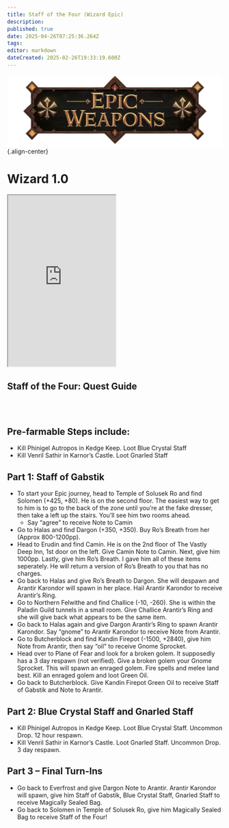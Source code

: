 ```yaml
---
title: Staff of the Four (Wizard Epic)
description: 
published: true
date: 2025-04-26T07:25:36.264Z
tags: 
editor: markdown
dateCreated: 2025-02-26T19:33:19.600Z
---
```


![epicweapons.webp](/epicweapons.webp){.align-center}
# Wizard 1.0
<iframe src="https://www.thjdi.cc/item/2014341" width="50%" height="400px"></iframe>

## Staff of the Four: Quest Guide
<br><br>
## Pre-farmable Steps include:
- Kill Phinigel Autropos in Kedge Keep. Loot Blue Crystal Staff
- Kill Venril Sathir in Karnor’s Castle. Loot Gnarled Staff

## Part 1: Staff of Gabstik
- To start your Epic journey, head to Temple of Solusek Ro and find Solomen (+425, +80). He is on the second floor. The easiest way to get to him is to go to the back of the zone until you’re at the fake dresser, then take a left up the stairs. You’ll see him two rooms ahead.
  - Say “agree” to receive Note to Camin
- Go to Halas and find Dargon (+350, +350). Buy Ro’s Breath from her (Approx 800-1200pp).
- Head to Erudin and find Camin. He is on the 2nd floor of The Vastly Deep Inn, 1st door on the left. Give Camin Note to Camin. Next, give him 1000pp. Lastly, give him Ro’s Breath. I gave him all of these items seperately. He will return a version of Ro’s Breath to you that has no charges.
- Go back to Halas and give Ro’s Breath to Dargon. She will despawn and Arantir Karondor will spawn in her place. Hail Arantir Karondor to receive Arantir’s Ring.
- Go to Northern Felwithe and find Challice (-10, -260). She is within the Paladin Guild tunnels in a small room. Give Challice Arantir’s Ring and she will give back what appears to be the same item.
- Go back to Halas again and give Dargon Arantir’s Ring to spawn Arantir Karondor. Say “gnome” to Arantir Karondor to receive Note from Arantir.
- Go to Butcherblock and find Kandin Firepot (-1500, +2840), give him Note from Arantir, then say “oil” to receive Gnome Sprocket.
- Head over to Plane of Fear and look for a broken golem. It supposedly has a 3 day respawn (not verified). Give a broken golem your Gnome Sprocket. This will spawn an enraged golem. Fire spells and melee land best. Kill an enraged golem and loot Green Oil.
- Go back to Butcherblock. Give Kandin Firepot Green Oil to receive Staff of Gabstik and Note to Arantir.

## Part 2: Blue Crystal Staff and Gnarled Staff
- Kill Phinigel Autropos in Kedge Keep. Loot Blue Crystal Staff. Uncommon Drop. 12 hour respawn.
- Kill Venril Sathir in Karnor’s Castle. Loot Gnarled Staff. Uncommon Drop. 3 day respawn.

## Part 3 – Final Turn-Ins
- Go back to Everfrost and give Dargon  Note to Arantir. Arantir Karondor will spawn, give him Staff of Gabstik, Blue Crystal Staff, Gnarled Staff to receive Magically Sealed Bag.
- Go back to Solomen in Temple of Solusek Ro, give him Magically Sealed Bag to receive Staff of the Four!
